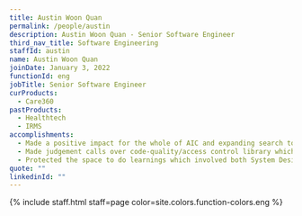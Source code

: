 ```yaml
---
title: Austin Woon Quan
permalink: /people/austin
description: Austin Woon Quan - Senior Software Engineer
third_nav_title: Software Engineering
staffId: austin
name: Austin Woon Quan
joinDate: January 3, 2022
functionId: eng
jobTitle: Senior Software Engineer
curProducts:
  - Care360
pastProducts:
  - Healthtech
  - IRMS
accomplishments:
  - Made a positive impact for the whole of AIC and expanding search to cover most types of services, thereby saving them potentially 400,000 minutes of their time this cycle.
  - Made judgement calls over code-quality/access control library which have paid off over time (examples in working doc).
  - Protected the space to do learnings which involved both System Design and UI/UX design - both of which have already positively benefitted me in my work.
quote: ""
linkedinId: ""
---
```


{% include staff.html staff=page color=site.colors.function-colors.eng %}
